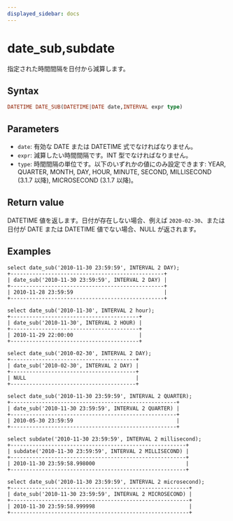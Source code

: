 ```yaml
---
displayed_sidebar: docs
---
```


# date_sub,subdate

指定された時間間隔を日付から減算します。

## Syntax

```Haskell
DATETIME DATE_SUB(DATETIME|DATE date,INTERVAL expr type)
```

## Parameters

- `date`: 有効な DATE または DATETIME 式でなければなりません。
- `expr`: 減算したい時間間隔です。INT 型でなければなりません。
- `type`: 時間間隔の単位です。以下のいずれかの値にのみ設定できます: YEAR, QUARTER, MONTH, DAY, HOUR, MINUTE, SECOND, MILLISECOND (3.1.7 以降), MICROSECOND (3.1.7 以降)。

## Return value

DATETIME 値を返します。日付が存在しない場合、例えば `2020-02-30`、または日付が DATE または DATETIME 値でない場合、NULL が返されます。

## Examples

```Plain Text
select date_sub('2010-11-30 23:59:59', INTERVAL 2 DAY);
+-------------------------------------------------+
| date_sub('2010-11-30 23:59:59', INTERVAL 2 DAY) |
+-------------------------------------------------+
| 2010-11-28 23:59:59                             |
+-------------------------------------------------+

select date_sub('2010-11-30', INTERVAL 2 hour);
+-----------------------------------------+
| date_sub('2010-11-30', INTERVAL 2 HOUR) |
+-----------------------------------------+
| 2010-11-29 22:00:00                     |
+-----------------------------------------+

select date_sub('2010-02-30', INTERVAL 2 DAY);
+----------------------------------------+
| date_sub('2010-02-30', INTERVAL 2 DAY) |
+----------------------------------------+
| NULL                                   |
+----------------------------------------+

select date_sub('2010-11-30 23:59:59', INTERVAL 2 QUARTER);
+-----------------------------------------------------+
| date_sub('2010-11-30 23:59:59', INTERVAL 2 QUARTER) |
+-----------------------------------------------------+
| 2010-05-30 23:59:59                                 |
+-----------------------------------------------------+

select subdate('2010-11-30 23:59:59', INTERVAL 2 millisecond);
+--------------------------------------------------------+
| subdate('2010-11-30 23:59:59', INTERVAL 2 MILLISECOND) |
+--------------------------------------------------------+
| 2010-11-30 23:59:58.998000                             |
+--------------------------------------------------------+

select date_sub('2010-11-30 23:59:59', INTERVAL 2 microsecond);
+---------------------------------------------------------+
| date_sub('2010-11-30 23:59:59', INTERVAL 2 MICROSECOND) |
+---------------------------------------------------------+
| 2010-11-30 23:59:58.999998                              |
+---------------------------------------------------------+
```